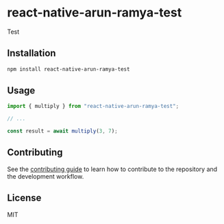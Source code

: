 # react-native-arun-ramya-test

Test

## Installation

```sh
npm install react-native-arun-ramya-test
```

## Usage

```js
import { multiply } from "react-native-arun-ramya-test";

// ...

const result = await multiply(3, 7);
```

## Contributing

See the [contributing guide](CONTRIBUTING.md) to learn how to contribute to the repository and the development workflow.

## License

MIT
